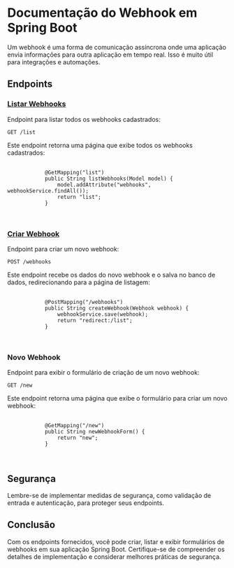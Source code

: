 <!DOCTYPE html>
<html lang="en">
<head>
    <meta charset="UTF-8">
    <meta name="viewport" content="width=device-width, initial-scale=1.0">
</head>
<body>
<h1>Documentação do Webhook em Spring Boot</h1>
<p>Um webhook é uma forma de comunicação assíncrona onde uma aplicação envia informações para outra aplicação em tempo real. Isso é muito útil para integrações e automações.</p>

<h2>Endpoints</h2>

<h3><a href="/list">Listar Webhooks</a></h3>
<p>Endpoint para listar todos os webhooks cadastrados:</p>
<code>GET /list</code>
<p>Este endpoint retorna uma página que exibe todos os webhooks cadastrados:</p>
<pre>
        <code>
            @GetMapping("list")
            public String listWebhooks(Model model) {
                model.addAttribute("webhooks", webhookService.findAll());
                return "list";
            }
        </code>
    </pre>

<h3><a href="/new">Criar Webhook</a></h3>
<p>Endpoint para criar um novo webhook:</p>
<code>POST /webhooks</code>
<p>Este endpoint recebe os dados do novo webhook e o salva no banco de dados, redirecionando para a página de listagem:</p>
<pre>
        <code>
            @PostMapping("/webhooks")
            public String createWebhook(Webhook webhook) {
                webhookService.save(webhook);
                return "redirect:/list";
            }
        </code>
    </pre>

<h3>Novo Webhook</h3>
<p>Endpoint para exibir o formulário de criação de um novo webhook:</p>
<code>GET /new</code>
<p>Este endpoint retorna uma página que exibe o formulário para criar um novo webhook:</p>
<pre>
        <code>
            @GetMapping("/new")
            public String newWebhookForm() {
                return "new";
            }
        </code>
    </pre>

<h2>Segurança</h2>
<p>Lembre-se de implementar medidas de segurança, como validação de entrada e autenticação, para proteger seus endpoints.</p>

<h2>Conclusão</h2>
<p>Com os endpoints fornecidos, você pode criar, listar e exibir formulários de webhooks em sua aplicação Spring Boot. Certifique-se de compreender os detalhes de implementação e considerar melhores práticas de segurança.</p>
</body>
</html>

